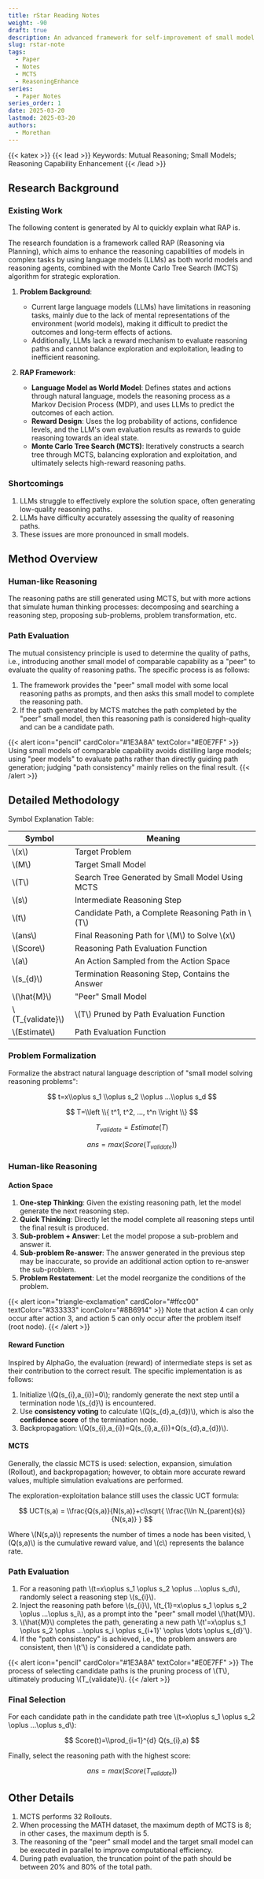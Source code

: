 ```yaml
---
title: rStar Reading Notes
weight: -90
draft: true
description: An advanced framework for self-improvement of small model reasoning capabilities
slug: rstar-note
tags:
  - Paper
  - Notes
  - MCTS
  - ReasoningEnhance
series:
  - Paper Notes
series_order: 1
date: 2025-03-20
lastmod: 2025-03-20
authors:
  - Morethan
---
```

{{< katex >}}
{{< lead >}}
Keywords: Mutual Reasoning; Small Models; Reasoning Capability Enhancement
{{< /lead >}}

## Research Background

### Existing Work

The following content is generated by AI to quickly explain what RAP is.

The research foundation is a framework called RAP (Reasoning via Planning), which aims to enhance the reasoning capabilities of models in complex tasks by using language models (LLMs) as both world models and reasoning agents, combined with the Monte Carlo Tree Search (MCTS) algorithm for strategic exploration.

1. **Problem Background**:
   - Current large language models (LLMs) have limitations in reasoning tasks, mainly due to the lack of mental representations of the environment (world models), making it difficult to predict the outcomes and long-term effects of actions.
   - Additionally, LLMs lack a reward mechanism to evaluate reasoning paths and cannot balance exploration and exploitation, leading to inefficient reasoning.

2. **RAP Framework**:
   - **Language Model as World Model**: Defines states and actions through natural language, models the reasoning process as a Markov Decision Process (MDP), and uses LLMs to predict the outcomes of each action.
   - **Reward Design**: Uses the log probability of actions, confidence levels, and the LLM's own evaluation results as rewards to guide reasoning towards an ideal state.
   - **Monte Carlo Tree Search (MCTS)**: Iteratively constructs a search tree through MCTS, balancing exploration and exploitation, and ultimately selects high-reward reasoning paths.

### Shortcomings

1. LLMs struggle to effectively explore the solution space, often generating low-quality reasoning paths.
2. LLMs have difficulty accurately assessing the quality of reasoning paths.
3. These issues are more pronounced in small models.

## Method Overview

### Human-like Reasoning

The reasoning paths are still generated using MCTS, but with more actions that simulate human thinking processes: decomposing and searching a reasoning step, proposing sub-problems, problem transformation, etc.

### Path Evaluation

The mutual consistency principle is used to determine the quality of paths, i.e., introducing another small model of comparable capability as a "peer" to evaluate the quality of reasoning paths. The specific process is as follows:

1. The framework provides the "peer" small model with some local reasoning paths as prompts, and then asks this small model to complete the reasoning path.
2. If the path generated by MCTS matches the path completed by the "peer" small model, then this reasoning path is considered high-quality and can be a candidate path.


{{< alert icon="pencil" cardColor="#1E3A8A" textColor="#E0E7FF" >}}
Using small models of comparable capability avoids distilling large models; using "peer models" to evaluate paths rather than directly guiding path generation; judging "path consistency" mainly relies on the final result.
{{< /alert >}}

## Detailed Methodology

Symbol Explanation Table:

| Symbol             | Meaning                  |
| -------------- | ------------------- |
| \\(x\\)            | Target Problem                |
| \\(M\\)            | Target Small Model               |
| \\(T\\)            | Search Tree Generated by Small Model Using MCTS   |
| \\(s\\)            | Intermediate Reasoning Step               |
| \\(t\\)            | Candidate Path, a Complete Reasoning Path in \\(T\\) |
| \\(ans\\)          | Final Reasoning Path for \\(M\\) to Solve \\(x\\)  |
| \\(Score\\)        | Reasoning Path Evaluation Function            |
| \\(a\\)            | An Action Sampled from the Action Space     |
| \\(s_{d}\\)        | Termination Reasoning Step, Contains the Answer       |
| \\(\\hat{M}\\)      | "Peer" Small Model             |
| \\(T_{validate}\\) | \\(T\\) Pruned by Path Evaluation Function    |
| \\(Estimate\\)     | Path Evaluation Function              |

### Problem Formalization

Formalize the abstract natural language description of "small model solving reasoning problems":

$$
t=x\\oplus s_1 \\oplus s_2 \\oplus ...\\oplus s_d
$$

$$
T=\\left \\{ t^1, t^2, ..., t^n \\right \\}
$$

$$
T_{validate}=Estimate(T)
$$

$$
ans = max(Score(T_{validate}))
$$

### Human-like Reasoning

#### Action Space

1. **One-step Thinking**: Given the existing reasoning path, let the model generate the next reasoning step.
2. **Quick Thinking**: Directly let the model complete all reasoning steps until the final result is produced.
3. **Sub-problem + Answer**: Let the model propose a sub-problem and answer it.
4. **Sub-problem Re-answer**: The answer generated in the previous step may be inaccurate, so provide an additional action option to re-answer the sub-problem.
5. **Problem Restatement**: Let the model reorganize the conditions of the problem.


{{< alert icon="triangle-exclamation" cardColor="#ffcc00" textColor="#333333" iconColor="#8B6914" >}}
Note that action 4 can only occur after action 3, and action 5 can only occur after the problem itself (root node).
{{< /alert >}}

#### Reward Function

Inspired by AlphaGo, the evaluation (reward) of intermediate steps is set as their contribution to the correct result. The specific implementation is as follows:

1. Initialize \\(Q(s_{i},a_{i})=0\\); randomly generate the next step until a termination node \\(s_{d}\\) is encountered.
2. Use **consistency voting** to calculate \\(Q(s_{d},a_{d})\\), which is also the **confidence score** of the termination node.
3. Backpropagation: \\(Q(s_{i},a_{i})=Q(s_{i},a_{i})+Q(s_{d},a_{d})\\).

#### MCTS

Generally, the classic MCTS is used: selection, expansion, simulation (Rollout), and backpropagation; however, to obtain more accurate reward values, multiple simulation evaluations are performed.

The exploration-exploitation balance still uses the classic UCT formula:

$$
UCT(s,a) = \\frac{Q(s,a)}{N(s,a)}+c\\sqrt{ \\frac{\\ln N_{parent}(s)}{N(s,a)} }
$$

Where \\(N(s,a)\\) represents the number of times a node has been visited, \\(Q(s,a)\\) is the cumulative reward value, and \\(c\\) represents the balance rate.

### Path Evaluation

1. For a reasoning path \\(t=x\\oplus s_1 \\oplus s_2 \\oplus ...\\oplus s_d\\), randomly select a reasoning step \\(s_{i}\\).
2. Inject the reasoning path before \\(s_{i}\\), \\(t_{1}=x\\oplus s_1 \\oplus s_2 \\oplus ...\\oplus s_i\\), as a prompt into the "peer" small model \\(\\hat{M}\\).
3. \\(\\hat{M}\\) completes the path, generating a new path \\(t'=x\\oplus s_1 \\oplus s_2 \\oplus ...\\oplus s_i \\oplus s_{i+1}' \\oplus \\dots \\oplus s_{d}'\\).
4. If the "path consistency" is achieved, i.e., the problem answers are consistent, then \\(t'\\) is considered a candidate path.


{{< alert icon="pencil" cardColor="#1E3A8A" textColor="#E0E7FF" >}}
The process of selecting candidate paths is the pruning process of \\(T\\), ultimately producing \\(T_{validate}\\).
{{< /alert >}}

### Final Selection

For each candidate path in the candidate path tree \\(t=x\\oplus s_1 \\oplus s_2 \\oplus ...\\oplus s_d\\):

$$
Score(t)=\\prod_{i=1}^{d} Q(s_{i},a)
$$

Finally, select the reasoning path with the highest score:

$$
ans = max(Score(T_{validate}))
$$

## Other Details

1. MCTS performs 32 Rollouts.
2. When processing the MATH dataset, the maximum depth of MCTS is 8; in other cases, the maximum depth is 5.
3. The reasoning of the "peer" small model and the target small model can be executed in parallel to improve computational efficiency.
4. During path evaluation, the truncation point of the path should be between 20% and 80% of the total path.